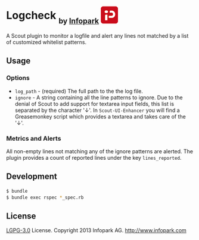 # Logcheck <sub><sub>by [Infopark](http://www.infopark.com) ![Infopark](../infopark.png)</sub></sub>

A Scout plugin to monitor a logfile and alert any lines not matched by a list of customized whitelist patterns.


## Usage

### Options

* `log_path` - (required) The full path to the the log file.
* `ignore` - A string containing all the line patterns to ignore.
   Due to the denial of Scout to add support for textarea input fields, this list is separated by the character '↓'.
   In `Scout-UI-Enhancer` you will find a Greasemonkey script which provides a textarea and takes care of the '↓'.


### Metrics and Alerts

All non-empty lines not matching any of the ignore patterns are alerted.
The plugin provides a count of reported lines under the key `lines_reported`.


## Development

```bash
$ bundle
$ bundle exec rspec *_spec.rb
```


## License

[LGPG-3.0](http://www.gnu.org/licenses/lgpl-3.0.html) License.
Copyright 2013 Infopark AG.
http://www.infopark.com

